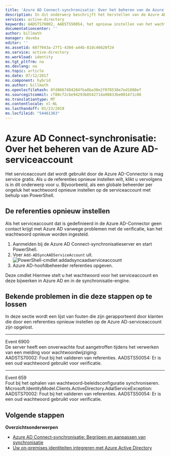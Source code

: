 ```yaml
---
title: 'Azure AD Connect-synchronisatie: Over het beheren van de Azure AD-serviceaccount | Microsoft Docs'
description: In dit onderwerp beschrijft het herstellen van de Azure AD-serviceaccount.
services: active-directory
keywords: AADSTS70002, AADSTS50054, het opnieuw instellen van het wachtwoord voor de Connector-serviceaccount van de Azure AD Connect-synchronisatie
documentationcenter: ''
author: billmath
manager: daveba
editor: ''
ms.assetid: 6077043a-27f1-4304-a44b-81dc46620f24
ms.service: active-directory
ms.workload: identity
ms.tgt_pltfrm: na
ms.devlang: na
ms.topic: article
ms.date: 07/12/2017
ms.component: hybrid
ms.author: billmath
ms.openlocfilehash: 8fd8667484284fba8ba30e2f078538e7ed1888ef
ms.sourcegitcommit: cf88cf2cbe94293b0542714a98833be001471c08
ms.translationtype: MT
ms.contentlocale: nl-NL
ms.lasthandoff: 01/23/2019
ms.locfileid: "54461363"
---
```

# <a name="azure-ad-connect-sync-how-to-manage-the-azure-ad-service-account"></a>Azure AD Connect-synchronisatie: Over het beheren van de Azure AD-serviceaccount
Het serviceaccount dat wordt gebruikt door de Azure AD-Connector is mag service gratis. Als u de referenties opnieuw instellen wilt, klikt u vervolgens is in dit onderwerp voor u. Bijvoorbeeld, als een globale beheerder per ongeluk het wachtwoord opnieuw instellen op de serviceaccount met behulp van PowerShell.

## <a name="reset-the-credentials"></a>De referenties opnieuw instellen
Als het serviceaccount dat is gedefinieerd in de Azure AD-Connector geen contact krijgt met Azure AD vanwege problemen met de verificatie, kan het wachtwoord opnieuw worden ingesteld.

1. Aanmelden bij de Azure AD Connect-synchronisatieserver en start PowerShell.
2. Voer `Add-ADSyncAADServiceAccount` uit.  
   ![PowerShell-cmdlet addadsyncaadserviceaccount](./media/how-to-connect-azureadaccount/addadsyncaadserviceaccount.png)
3. Azure AD-hoofdbeheerder referenties opgeven.

Deze cmdlet Hiermee stelt u het wachtwoord voor het serviceaccount en deze bijwerken in Azure AD en in de synchronisatie-engine.

## <a name="known-issues-these-steps-can-solve"></a>Bekende problemen in die deze stappen op te lossen
In deze sectie wordt een lijst van fouten die zijn gerapporteerd door klanten die door een referenties opnieuw instellen op de Azure AD-serviceaccount zijn opgelost.

- - -
Event 6900  
De server heeft een onverwachte fout aangetroffen tijdens het verwerken van een melding voor wachtwoordwijziging:  
AADSTS70002: Fout bij het valideren van referenties. AADSTS50054: Er is een oud wachtwoord gebruikt voor verificatie.

- - -
Event 659  
Fout bij het ophalen van wachtwoord-beleidsconfiguratie synchroniseren. Microsoft.IdentityModel.Clients.ActiveDirectory.AdalServiceException:  
AADSTS70002: Fout bij het valideren van referenties. AADSTS50054: Er is een oud wachtwoord gebruikt voor verificatie.

## <a name="next-steps"></a>Volgende stappen
**Overzichtsonderwerpen**

* [Azure AD Connect-synchronisatie: Begrijpen en aanpassen van synchronisatie](how-to-connect-sync-whatis.md)
* [Uw on-premises identiteiten integreren met Azure Active Directory](whatis-hybrid-identity.md)


